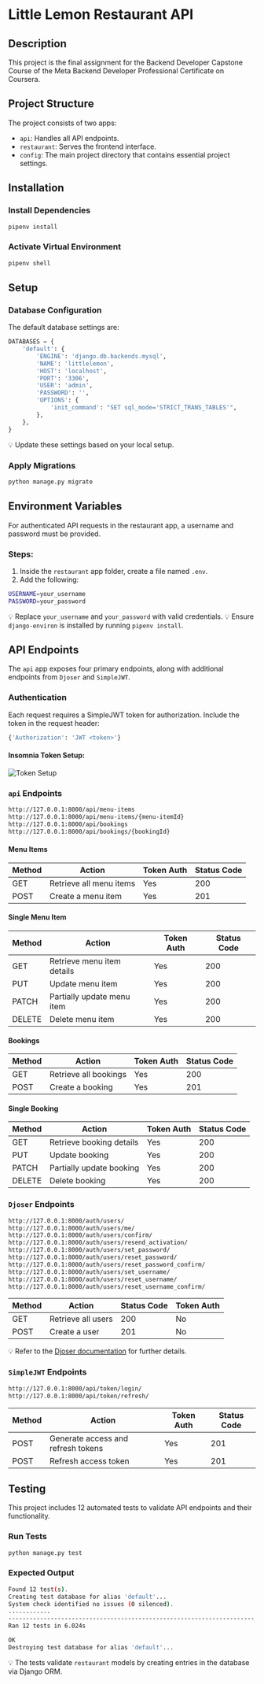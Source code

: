 # Little Lemon Restaurant API

## Description
This project is the final assignment for the Backend Developer Capstone Course of the Meta Backend Developer Professional Certificate on Coursera.

## Project Structure
The project consists of two apps:
- `api`: Handles all API endpoints.
- `restaurant`: Serves the frontend interface.
- `config`: The main project directory that contains essential project settings.

## Installation
### Install Dependencies
```bash
pipenv install
```

### Activate Virtual Environment
```bash
pipenv shell
```

## Setup
### Database Configuration
The default database settings are:
```python
DATABASES = {
    'default': {
        'ENGINE': 'django.db.backends.mysql',
        'NAME': 'littlelemon',
        'HOST': 'localhost',
        'PORT': '3306',
        'USER': 'admin',
        'PASSWORD': '',
        'OPTIONS': {
            'init_command': "SET sql_mode='STRICT_TRANS_TABLES'",
        },
    },
}
```
💡 Update these settings based on your local setup.

### Apply Migrations
```bash
python manage.py migrate
```

## Environment Variables
For authenticated API requests in the restaurant app, a username and password must be provided.

### Steps:
1. Inside the `restaurant` app folder, create a file named `.env`.
2. Add the following:
```bash
USERNAME=your_username
PASSWORD=your_password
```
💡 Replace `your_username` and `your_password` with valid credentials.
💡 Ensure `django-environ` is installed by running `pipenv install`.

## API Endpoints
The `api` app exposes four primary endpoints, along with additional endpoints from `Djoser` and `SimpleJWT`.

### Authentication
Each request requires a SimpleJWT token for authorization. Include the token in the request header:
```bash
{'Authorization': 'JWT <token>'}
```

#### Insomnia Token Setup:
![Token Setup](assets/insomnia.png)

### `api` Endpoints
```bash
http://127.0.0.1:8000/api/menu-items
http://127.0.0.1:8000/api/menu-items/{menu-itemId}
http://127.0.0.1:8000/api/bookings
http://127.0.0.1:8000/api/bookings/{bookingId}
```
#### Menu Items
| Method | Action | Token Auth | Status Code |
|--------|--------|------------|-------------|
| GET | Retrieve all menu items | Yes | 200 |
| POST | Create a menu item | Yes | 201 |

#### Single Menu Item
| Method | Action | Token Auth | Status Code |
|--------|--------|------------|-------------|
| GET | Retrieve menu item details | Yes | 200 |
| PUT | Update menu item | Yes | 200 |
| PATCH | Partially update menu item | Yes | 200 |
| DELETE | Delete menu item | Yes | 200 |

#### Bookings
| Method | Action | Token Auth | Status Code |
|--------|--------|------------|-------------|
| GET | Retrieve all bookings | Yes | 200 |
| POST | Create a booking | Yes | 201 |

#### Single Booking
| Method | Action | Token Auth | Status Code |
|--------|--------|------------|-------------|
| GET | Retrieve booking details | Yes | 200 |
| PUT | Update booking | Yes | 200 |
| PATCH | Partially update booking | Yes | 200 |
| DELETE | Delete booking | Yes | 200 |

### `Djoser` Endpoints
```bash
http://127.0.0.1:8000/auth/users/
http://127.0.0.1:8000/auth/users/me/
http://127.0.0.1:8000/auth/users/confirm/
http://127.0.0.1:8000/auth/users/resend_activation/
http://127.0.0.1:8000/auth/users/set_password/
http://127.0.0.1:8000/auth/users/reset_password/
http://127.0.0.1:8000/auth/users/reset_password_confirm/
http://127.0.0.1:8000/auth/users/set_username/
http://127.0.0.1:8000/auth/users/reset_username/
http://127.0.0.1:8000/auth/users/reset_username_confirm/
```
| Method | Action | Status Code | Token Auth |
|--------|--------|-------------|------------|
| GET | Retrieve all users | 200 | No |
| POST | Create a user | 201 | No |

💡 Refer to the [Djoser documentation](https://djoser.readthedocs.io/en/latest/getting_started.html#available-endpoints) for further details.

### `SimpleJWT` Endpoints
```bash
http://127.0.0.1:8000/api/token/login/
http://127.0.0.1:8000/api/token/refresh/
```
| Method | Action | Token Auth | Status Code |
|--------|--------|------------|-------------|
| POST | Generate access and refresh tokens | Yes | 201 |
| POST | Refresh access token | Yes | 201 |

## Testing
This project includes 12 automated tests to validate API endpoints and their functionality.

### Run Tests
```bash
python manage.py test
```

### Expected Output
```bash
Found 12 test(s).
Creating test database for alias 'default'...
System check identified no issues (0 silenced).
............
----------------------------------------------------------------------
Ran 12 tests in 6.024s

OK
Destroying test database for alias 'default'...
```
💡 The tests validate `restaurant` models by creating entries in the database via Django ORM.
```

